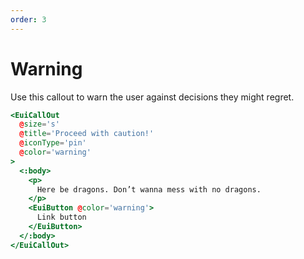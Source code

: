 ```yaml
---
order: 3
---
```


# Warning

<EuiText>
  <p>
    Use this callout to warn the user against decisions they might regret.
  </p>
</EuiText>

```hbs template
<EuiCallOut
  @size='s'
  @title='Proceed with caution!'
  @iconType='pin'
  @color='warning'
>
  <:body>
    <p>
      Here be dragons. Don’t wanna mess with no dragons.
    </p>
    <EuiButton @color='warning'>
      Link button
    </EuiButton>
  </:body>
</EuiCallOut>
```
